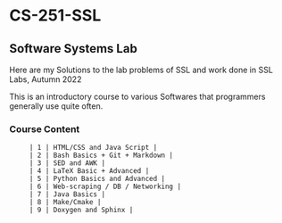 # CS-251-SSL
## Software Systems Lab
Here are my Solutions to the lab problems of SSL and work done in SSL Labs, Autumn 2022

This is an introductory course to various Softwares that programmers generally use quite often.

### Course Content
         | 1 | HTML/CSS and Java Script |     
         | 2 | Bash Basics + Git + Markdown |
         | 3 | SED and AWK |
         | 4 | LaTeX Basic + Advanced |
         | 5 | Python Basics and Advanced |
         | 6 | Web-scraping / DB / Networking |
         | 7 | Java Basics |
         | 8 | Make/Cmake |
         | 9 | Doxygen and Sphinx |

